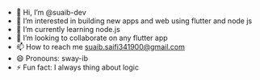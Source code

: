 - 👋 Hi, I’m @suaib-dev
- 👀 I’m interested in building new apps and web using flutter and node js
- 🌱 I’m currently learning node.js
- 💞️ I’m looking to collaborate on any flutter app
- 📫 How to reach me suaib.saifi341900@gmail.com
- 😄 Pronouns: sway-ib
- ⚡ Fun fact: I always thing about logic

<!---
suaib-dev/suaib-dev is a ✨ special ✨ repository because its `README.md` (this file) appears on your GitHub profile.
You can click the Preview link to take a look at your changes.
--->

